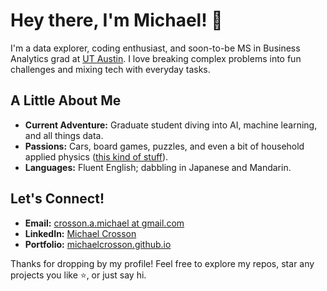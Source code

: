 # Hey there, I'm Michael! 👋

I'm a data explorer, coding enthusiast, and soon-to-be MS in Business Analytics grad at [UT Austin](https://utexas.edu). I love breaking complex problems into fun challenges and mixing tech with everyday tasks.

## A Little About Me
- **Current Adventure:** Graduate student diving into AI, machine learning, and all things data.
- **Passions:** Cars, board games, puzzles, and even a bit of household applied physics ([this kind of stuff](https://www.cracked.com/article_42696_5-childrens-toys-that-were-invented-by-government-scientists.html)).
- **Languages:** Fluent English; dabbling in Japanese and Mandarin.

## Let's Connect!
- **Email:** [crosson.a.michael at gmail.com](mailto:crosson.a.michael@gmail.com)
- **LinkedIn:** [Michael Crosson](https://linkedin.com/michaelacrosson)
- **Portfolio:** [michaelcrosson.github.io](https://michaelcrosson.github.io)

Thanks for dropping by my profile! Feel free to explore my repos, star any projects you like ⭐, or just say hi.
